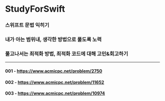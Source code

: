 # StudyForSwift

### 스위프트 문법 익히기
### 내가 아는 범위내, 생각한 방법으로 풀도록 노력
### 풀고나서는 최적화 방법, 최적화 코드에 대해 고민&회고하기

----
#### 001 - https://www.acmicpc.net/problem/2750
#### 002 - https://www.acmicpc.net/problem/11652
#### 003 - https://www.acmicpc.net/problem/10974
